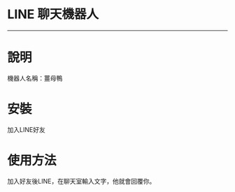 # LINE 聊天機器人
____________________

# 說明
機器人名稱：薑母鴨


# 安裝
加入LINE好友

# 使用方法
加入好友後LINE，在聊天室輸入文字，他就會回覆你。
